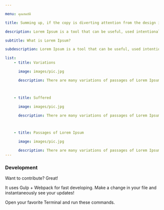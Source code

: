 ```yaml
---

menu: คุณสมบัติ

title: Summing up, if the copy is diverting attention from the design it’s because it’s not up to task.

description: Lorem Ipsum is a tool that can be useful, used intentionally it may help solve some problems. If you go about content strategy the wrong way, fix that problem.

subtitle: What is Lorem Ipsum?

subdescription: Lorem Ipsum is a tool that can be useful, used intentionally it may help some problems.

list:    
    - title: Variations

      image: images/pic.jpg

      description: There are many variations of passages of Lorem Ipsum available, but the majority have suffered alteration.



    - title: Suffered

      image: images/pic.jpg

      description: There are many variations of passages of Lorem Ipsum available, but the majority have suffered alteration.



    - title: Passages of Lorem Ipsum

      image: images/pic.jpg

      description: There are many variations of passages of Lorem Ipsum available, but the majority have suffered alteration.
---
```


### Development

Want to contribute? Great!

It uses Gulp + Webpack for fast developing.
Make a change in your file and instantaneously see your updates!

Open your favorite Terminal and run these commands.
